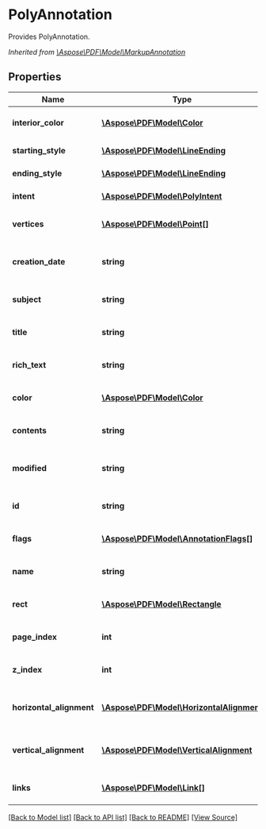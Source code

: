 ﻿# PolyAnnotation
Provides PolyAnnotation.

*Inherited from [\Aspose\PDF\Model\MarkupAnnotation](MarkupAnnotation.md)*
## Properties
Name | Type | Description | Notes
------------ | ------------- | ------------- | -------------
**interior_color** | [**\Aspose\PDF\Model\Color**](Color.md) | Gets or sets the interior color with which to fill the annotation’s line endings. | [optional]
**starting_style** | [**\Aspose\PDF\Model\LineEnding**](LineEnding.md) | Gets or sets the style of first line ending. | [optional]
**ending_style** | [**\Aspose\PDF\Model\LineEnding**](LineEnding.md) | Gets or sets the style of second line ending. | [optional]
**intent** | [**\Aspose\PDF\Model\PolyIntent**](PolyIntent.md) | Gets or sets the intent of the polygon or polyline annotation. | [optional]
**vertices** | [**\Aspose\PDF\Model\Point[]**](Point.md) | Gets or sets an array of points representing the horizontal and vertical coordinates of each vertex. | 
**creation_date** | **string** | The date and time when the annotation was created.<br />*Inherited from [\Aspose\PDF\Model\MarkupAnnotation](MarkupAnnotation.md)* | [optional]
**subject** | **string** | Get the annotation subject.<br />*Inherited from [\Aspose\PDF\Model\MarkupAnnotation](MarkupAnnotation.md)* | [optional]
**title** | **string** | Get the annotation title.<br />*Inherited from [\Aspose\PDF\Model\MarkupAnnotation](MarkupAnnotation.md)* | [optional]
**rich_text** | **string** | Get the annotation RichText.<br />*Inherited from [\Aspose\PDF\Model\MarkupAnnotation](MarkupAnnotation.md)* | [optional]
**color** | [**\Aspose\PDF\Model\Color**](Color.md) | Color of the annotation.<br />*Inherited from [\Aspose\PDF\Model\Annotation](Annotation.md)* | [optional]
**contents** | **string** | Get the annotation content.<br />*Inherited from [\Aspose\PDF\Model\Annotation](Annotation.md)* | [optional]
**modified** | **string** | The date and time when the annotation was last modified.<br />*Inherited from [\Aspose\PDF\Model\Annotation](Annotation.md)* | [optional]
**id** | **string** | Gets ID of the annotation.<br />*Inherited from [\Aspose\PDF\Model\Annotation](Annotation.md)* | [optional]
**flags** | [**\Aspose\PDF\Model\AnnotationFlags[]**](AnnotationFlags.md) | Gets Flags of the annotation.<br />*Inherited from [\Aspose\PDF\Model\Annotation](Annotation.md)* | [optional]
**name** | **string** | Gets Name of the annotation.<br />*Inherited from [\Aspose\PDF\Model\Annotation](Annotation.md)* | [optional]
**rect** | [**\Aspose\PDF\Model\Rectangle**](Rectangle.md) | Gets Rect of the annotation.<br />*Inherited from [\Aspose\PDF\Model\Annotation](Annotation.md)* | 
**page_index** | **int** | Gets PageIndex of the annotation.<br />*Inherited from [\Aspose\PDF\Model\Annotation](Annotation.md)* | [optional]
**z_index** | **int** | Gets ZIndex of the annotation.<br />*Inherited from [\Aspose\PDF\Model\Annotation](Annotation.md)* | [optional]
**horizontal_alignment** | [**\Aspose\PDF\Model\HorizontalAlignment**](HorizontalAlignment.md) | Gets HorizontalAlignment of the annotation.<br />*Inherited from [\Aspose\PDF\Model\Annotation](Annotation.md)* | [optional]
**vertical_alignment** | [**\Aspose\PDF\Model\VerticalAlignment**](VerticalAlignment.md) | Gets VerticalAlignment of the annotation.<br />*Inherited from [\Aspose\PDF\Model\Annotation](Annotation.md)* | [optional]
**links** | [**\Aspose\PDF\Model\Link[]**](Link.md) | Link to the document.<br />*Inherited from [\Aspose\PDF\Model\LinkElement](LinkElement.md)* | [optional]

[[Back to Model list]](../README.md#documentation-for-models) [[Back to API list]](../README.md#documentation-for-api-endpoints) [[Back to README]](../README.md) [[View Source]](../src/Aspose/PDF/Model/PolyAnnotation.php)

